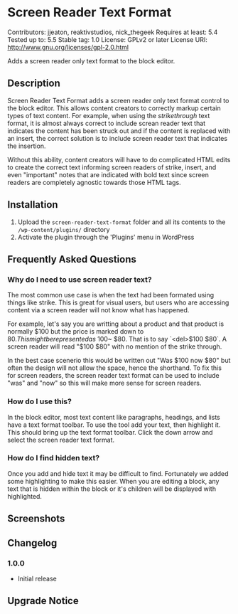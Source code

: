 # Screen Reader Text Format
Contributors: jjeaton, reaktivstudios, nick_thegeek
Requires at least: 5.4
Tested up to: 5.5
Stable tag: 1.0
License: GPLv2 or later
License URI: http://www.gnu.org/licenses/gpl-2.0.html

Adds a screen reader only text format to the block editor.

## Description

Screen Reader Text Format adds a screen reader only text format control to the block editor. This allows content creators to correctly markup certain types of text content. For example, when using the *strikethrough* text format, it is almost always correct to include screan reader text that indicates the content has been struck out and if the content is replaced with an insert, the correct solution is to include screen reader text that indicates the insertion.

Without this ability, content creators will have to do complicated HTML edits to create the correct text informing screen readers of strike, insert, and even "important" notes that are indicated with bold text since screen readers are completely agnostic towards those HTML tags.

## Installation
1. Upload the `screen-reader-text-format` folder and all its contents to the `/wp-content/plugins/` directory
1. Activate the plugin through the 'Plugins' menu in WordPress

## Frequently Asked Questions

### Why do I need to use screen reader text?

The most common use case is when the text had been formated using things like strike. This is great for visual users, but users who are accessing content via a screen reader will not know what has happened.

For example, let's say you are writting about a product and that product is normally $100 but the price is marked down to $80. This might be represented as ~$100~ $80. That is to say `<del>$100</del> $80`. A screen reader will read "$100 $80" with no mention of the strike through.

In the best case scenerio this would be written out "Was $100 now $80" but often the design will not allow the space, hence the shorthand. To fix this for screen readers, the screen reader text format can be used to include "was" and "now" so this will make more sense for screen readers.

### How do I use this?

In the block editor, most text content like paragraphs, headings, and lists have a text format toolbar. To use the tool add your text, then highlight it. This should bring up the text format toolbar. Click the down arrow and select the screen reader text format.

### How do I find hidden text?

Once you add and hide text it may be difficult to find. Fortunately we added some highlighting to make this easier. When you are editing a block, any text that is hidden within the block or it's children will be displayed with highlighted.

## Screenshots

## Changelog

### 1.0.0

* Initial release

## Upgrade Notice
